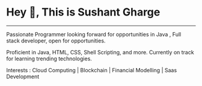 # Hey 👋, This is Sushant Gharge
___________________________________________________________________________________________________

Passionate Programmer looking forward for opportunities in Java , Full stack developer, open for opportunities.

Proficient in Java, HTML, CSS, Shell Scripting, and more. Currently on track for learning trending technologies.

Interests  :  Cloud Computing   |   Blockchain   |   Financial Modelling   |   Saas Development


<!---
sambhajigharge/sambhajigharge is a ✨ special ✨ repository because its `README.md` (this file) appears on your GitHub profile.
You can click the Preview link to take a look at your changes.
--->
